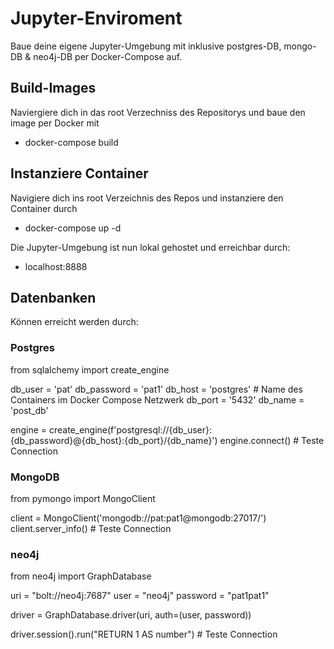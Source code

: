 # Jupyter-Enviroment
Baue deine eigene Jupyter-Umgebung mit inklusive postgres-DB, mongo-DB & neo4j-DB per Docker-Compose auf.

## Build-Images
 Naviergiere dich in das root Verzechniss des Repositorys und baue den image per Docker mit
 - docker-compose build

## Instanziere Container
Navigiere dich ins root Verzeichnis des Repos und instanziere den Container durch
- docker-compose up -d

Die Jupyter-Umgebung ist nun lokal gehostet und erreichbar durch:
- localhost:8888

## Datenbanken
Können erreicht werden durch:

### Postgres
from sqlalchemy import create_engine

db_user = 'pat'
db_password = 'pat1'
db_host = 'postgres'  # Name des Containers im Docker Compose Netzwerk
db_port = '5432'
db_name = 'post_db'

engine = create_engine(f'postgresql://{db_user}:{db_password}@{db_host}:{db_port}/{db_name}')
engine.connect() # Teste Connection

### MongoDB
from pymongo import MongoClient

client = MongoClient('mongodb://pat:pat1@mongodb:27017/')
client.server_info() # Teste Connection

### neo4j
from neo4j import GraphDatabase

uri = "bolt://neo4j:7687"
user = "neo4j"
password = "pat1pat1"

driver = GraphDatabase.driver(uri, auth=(user, password))

driver.session().run("RETURN 1 AS number") # Teste Connection

